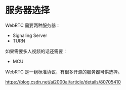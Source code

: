 # 服务器选择

WebRTC 需要两种服务器：
- Signaling Server
- TURN 

如果需要多人视频的话还需要：
- MCU

WebRTC 是一组标准协议，有很多开源的服务器可供选择。

https://blog.csdn.net/ai2000ai/article/details/80705410

